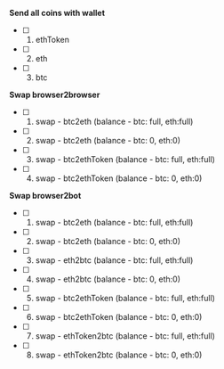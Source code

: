 
**Send all coins with wallet**
- [ ] 1. ethToken
- [ ] 2. eth
- [ ] 3. btc

**Swap browser2browser**
- [ ] 1. swap - btc2eth (balance - btc: full, eth:full)
- [ ] 2. swap - btc2eth (balance - btc: 0, eth:0)

- [ ] 3. swap - btc2ethToken (balance - btc: full, eth:full)
- [ ] 4. swap - btc2ethToken (balance - btc: 0, eth:0)

**Swap browser2bot**
- [ ] 1. swap - btc2eth (balance - btc: full, eth:full)
- [ ] 2. swap - btc2eth (balance - btc: 0, eth:0)
- [ ] 3. swap - eth2btc (balance - btc: full, eth:full)
- [ ] 4. swap - eth2btc (balance - btc: 0, eth:0)

- [ ] 5. swap - btc2ethToken (balance - btc: full, eth:full)
- [ ] 6. swap - btc2ethToken (balance - btc: 0, eth:0)
- [ ] 7. swap - ethToken2btc (balance - btc: full, eth:full)
- [ ] 8. swap - ethToken2btc (balance - btc: 0, eth:0)
